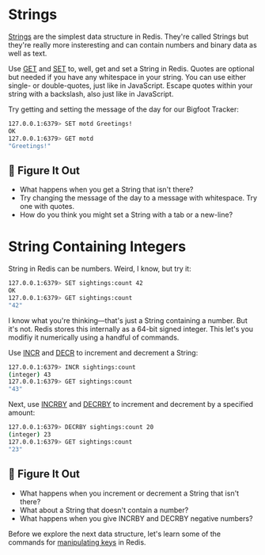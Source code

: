 # Strings #

[Strings](https://redis.io/commands/?group=string) are the simplest data structure in Redis. They're called Strings but they're really more insteresting and can contain numbers and binary data as well as text.

Use [GET](https://redis.io/commands/get/) and [SET](https://redis.io/commands/set/) to, well, get and set a String in Redis. Quotes are optional but needed if you have any whitespace in your string. You can use either single- or double-quotes, just like in JavaScript. Escape quotes within your string with a backslash, also just like in JavaScript.

Try getting and setting the message of the day for our Bigfoot Tracker:

```bash
127.0.0.1:6379> SET motd Greetings!
OK
127.0.0.1:6379> GET motd
"Greetings!"
```

## 📍 Figure It Out ##

- What happens when you get a String that isn't there?
- Try changing the message of the day to a message with whitespace. Try one with quotes.
- How do you think you might set a String with a tab or a new-line?

# String Containing Integers #

String in Redis can be numbers. Weird, I know, but try it:

```bash
127.0.0.1:6379> SET sightings:count 42
OK
127.0.0.1:6379> GET sightings:count
"42"
```

I know what you're thinking—that's just a String containing a number. But it's not. Redis stores this internally as a 64-bit signed integer. This let's you modifiy it numerically using a handful of commands.

Use [INCR](https://redis.io/commands/incr/) and [DECR](https://redis.io/commands/decr/) to increment and decrement a String:

```bash
127.0.0.1:6379> INCR sightings:count
(integer) 43
127.0.0.1:6379> GET sightings:count
"43"
```

Next, use [INCRBY](https://redis.io/commands/incrby/) and [DECRBY](https://redis.io/commands/decrby/) to increment and decrement by a specified amount:

```bash
127.0.0.1:6379> DECRBY sightings:count 20
(integer) 23
127.0.0.1:6379> GET sightings:count
"23"
```

## 📍 Figure It Out ##

- What happens when you increment or decrement a String that isn't there?
- What about a String that doesn't contain a number?
- What happens when you give INCRBY and DECRBY negative numbers?


Before we explore the next data structure, let's learn some of the commands for [manipulating keys](04-REDIS-KEYS.md) in Redis.
